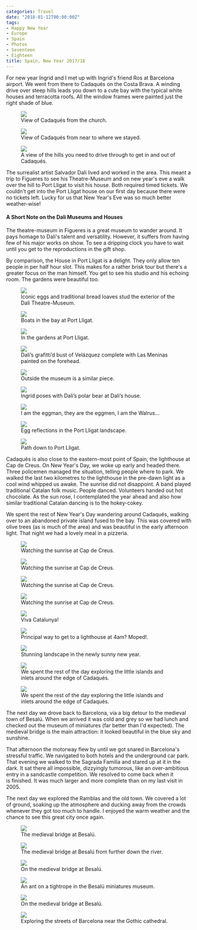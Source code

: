 ```yaml
---
categories: Travel
date: "2018-01-12T00:00:00Z"
tags:
- Happy New Year
- Europe
- Spain
- Photos
- Seventeen
- Eighteen
title: Spain, New Year 2017/18
---
```

For new year Ingrid and I met up with Ingrid's friend Ros at Barcelona airport. We went from there to Cadaqués on the Costa Brava. A winding drive over steep hills leads you down to a cute bay with the typical white houses and terracotta roofs. All the window frames were painted just the right shade of blue.

<figure>
<img src="/assets/images/cadaques/Spain01.jpg" />
<figcaption>View of Cadaqués from the church.</figcaption>
</figure>

<figure>
<img src="/assets/images/cadaques/Spain02.jpg" />
<figcaption>View of Cadaqués from near to where we stayed.</figcaption>
</figure>

<figure>
<img src="/assets/images/cadaques/Spain03.jpg" />
<figcaption>A view of the hills you need to drive through to get in and out of Cadaqués.</figcaption>
</figure>

The surrealist artist Salvador Dalí lived and worked in the area. This meant a trip to Figueres to see his Theatre-Museum and on new year's eve a walk over the hill to Port Lligat to visit his house. Both required timed tickets. We couldn't get into the Port Lligat house on our first day because there were no tickets left. Lucky for us that New Year's Eve was so much better weather-wise!

#### A Short Note on the Dali Museums and Houses
The theatre-museum in Figueres is a great museum to wander around. It pays homage to Dali's talent and versatility. However, it suffers from having few of his major works on show. To see a dripping clock you have to wait until you get to the reproductions in the gift shop.

By comparison, the House in Port Lligat is a delight. They only allow ten people in per half hour slot. This makes for a rather brisk tour but there's a greater focus on the man himself. You get to see his studio and his echoing room. The gardens were beautiful too. 

<figure>
<img src="/assets/images/cadaques/Spain06.jpg" />
<figcaption>Iconic eggs and traditional bread loaves stud the exterior of the Dali Theatre-Museum.</figcaption>
</figure>

<figure>
<img src="/assets/images/cadaques/Spain07.jpg" />
<figcaption>Boats in the bay at Port Lligat.</figcaption>
</figure>

<figure>
<img src="/assets/images/cadaques/Spain11.jpg" />
<figcaption>In the gardens at Port Lligat.</figcaption>
</figure>

<figure>
<img src="/assets/images/cadaques/Spain04.jpg" />
<figcaption>Dali’s grafitti’d bust of Velázquez complete with Las Meninas painted on the forehead.</figcaption>
</figure>

<figure>
<img src="/assets/images/cadaques/Spain05.jpg" />
<figcaption>Outside the museum is a similar piece.</figcaption>
</figure>

<figure>
<img src="/assets/images/cadaques/Spain08.jpg" />
<figcaption>Ingrid poses with Dali’s polar bear at Dali’s house.</figcaption>
</figure>

<figure>
<img src="/assets/images/cadaques/Spain09.jpg" />
<figcaption>I am the eggman, they are the eggmen, I am the Walrus...</figcaption>
</figure>

<figure>
<img src="/assets/images/cadaques/Spain10.jpg" />
<figcaption>Egg reflections in the Port Lligat landscape.</figcaption>
</figure>

<figure>
<img src="/assets/images/cadaques/Spain10a.jpg" />
<figcaption>Path down to Port Lligat.</figcaption>
</figure>

Cadaqués is also close to the eastern-most point of Spain, the lighthouse at Cap de Creus. On New Year's Day, we woke up early and headed there. Three policemen managed the situation, telling people where to park. We walked the last two kilometres to the lighthouse in the pre-dawn light as a cool wind whipped us awake. The sunrise did not disappoint. A band played traditional Catalan folk music. People danced. Volunteers handed out hot chocolate. As the sun rose, I contemplated the year ahead and also how similar traditional Catalan dancing is to the hokey-cokey.

We spent the rest of New Year's Day wandering around Cadaqués, walking over to an abandoned private island fused to the bay. This was covered with olive trees (as is much of the area) and was beautiful in the early afternoon light. That night we had a lovely meal in a pizzeria.

<figure>
<img src="/assets/images/cadaques/Spain12.jpg" />
<figcaption>Watching the sunrise at Cap de Creus.</figcaption>
</figure>

<figure>
<img src="/assets/images/cadaques/Spain13.jpg" />
<figcaption>Watching the sunrise at Cap de Creus.</figcaption>
</figure>

<figure>
<img src="/assets/images/cadaques/Spain13b.jpg" />
<figcaption>Watching the sunrise at Cap de Creus.</figcaption>
</figure>

<figure>
<img src="/assets/images/cadaques/Spain14.jpg" />
<figcaption>Watching the sunrise at Cap de Creus.</figcaption>
</figure>

<figure>
<img src="/assets/images/cadaques/Spain15.jpg" />
<figcaption>Viva Catalunya!</figcaption>
</figure>

<figure>
<img src="/assets/images/cadaques/Spain15b.jpg" />
<figcaption>Principal way to get to a lighthouse at 4am? Moped!.</figcaption>
</figure>

<figure>
<img src="/assets/images/cadaques/Spain16.jpg" />
<figcaption>Stunning landscape in the newly sunny new year.</figcaption>
</figure>

<figure>
<img src="/assets/images/cadaques/Spain17.jpg" />
<figcaption>We spent the rest of the day exploring the little islands and inlets around the edge of Cadaqués.</figcaption>
</figure>

<figure>
<img src="/assets/images/cadaques/Spain17b.jpg" />
<figcaption>We spent the rest of the day exploring the little islands and inlets around the edge of Cadaqués.</figcaption>
</figure>

The next day we drove back to Barcelona, via a big detour to the medieval town of Besalú. When we arrived it was cold and grey so we had lunch and checked out the museum of miniatures (far better than I'd expected). The medieval bridge is the main attraction: it looked beautiful in the blue sky and sunshine.

That afternoon the motorway flew by until we got snared in Barcelona's stressful traffic. We navigated to both hotels and the underground car park. That evening we walked to the Sagrada Familia and stared up at it in the dark. It sat there all impossible, dizzyingly tumorous, like an over-ambitious entry in a sandcastle competition. We resolved to come back when it is finished. It was much larger and more complete than on my last visit in 2005.

The next day we explored the Ramblas and the old town. We covered a lot of ground, soaking up the atmosphere and ducking away from the crowds whenever they got too much to handle. I enjoyed the warm weather and the chance to see this great city once again.

<figure>
<img src="/assets/images/cadaques/Spain19.jpg" />
<figcaption>The medieval bridge at Besalú.</figcaption>
</figure>

<figure>
<img src="/assets/images/cadaques/Spain20.jpg" />
<figcaption>The medieval bridge at Besalú from further down the river.</figcaption>
</figure>

<figure>
<img src="/assets/images/cadaques/Spain20b.jpg" />
<figcaption>On the medieval bridge at Besalú.</figcaption>
</figure>

<figure>
<img src="/assets/images/cadaques/Spain18.jpg" />
<figcaption>An ant on a tightrope in the Besalú miniatures museum.</figcaption>
</figure>

<figure>
<img src="/assets/images/cadaques/Spain21.jpg" />
<figcaption>On the medieval bridge at Besalú.</figcaption>
</figure>

<figure>
<img src="/assets/images/cadaques/Spain22.jpg" />
<figcaption>Exploring the streets of Barcelona near the Gothic cathedral.</figcaption>
</figure>
